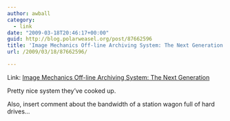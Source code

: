 ```yaml
---
author: awball
category:
  - link
date: "2009-03-18T20:46:17+00:00"
guid: http://blog.polarweasel.org/post/87662596
title: 'Image Mechanics Off-line Archiving System: The Next Generation'
url: /2009/03/18/87662596/

---
```

Link: [Image Mechanics Off-line Archiving System: The Next Generation](http://www.deathtofilm.com/2008/06/30/image-mechanics-off-line-archiving-system-the-next-generation/)

Pretty nice system they’ve cooked up.

Also, insert comment about the bandwidth of a station wagon full of hard drives…
